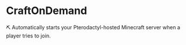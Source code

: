 # CraftOnDemand
⛏️ Automatically starts your Pterodactyl-hosted Minecraft server when a player tries to join.
